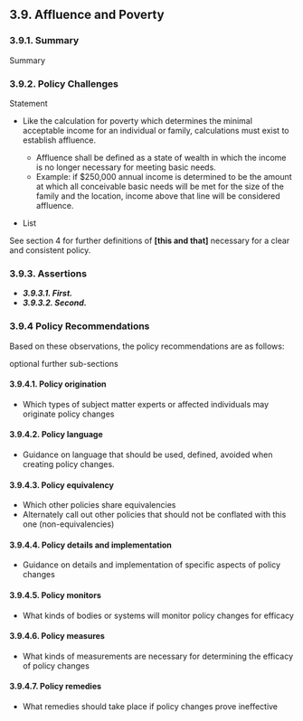 ## 3.9.  Affluence and Poverty

### 3.9.1.  Summary
Summary

### 3.9.2.  Policy Challenges
Statement

- Like the calculation for poverty which determines the minimal acceptable income for an individual or family, calculations must exist to establish affluence.
    - Affluence shall be defined as a state of wealth in which the income is no longer necessary for meeting basic needs.
    - Example: if $250,000 annual income is determined to be the amount at which all conceivable basic needs will be met for the size of the family and the location, income above that line will be considered affluence.
    
- List

See section 4 for further definitions of **[this and that]** necessary for a clear and consistent policy.

### 3.9.3. Assertions 

-  *__3.9.3.1. First.__*
-  *__3.9.3.2. Second.__*

### 3.9.4  Policy Recommendations
Based on these observations, the policy recommendations are as follows:

optional further sub-sections

#### 3.9.4.1. Policy origination
- Which types of subject matter experts or affected individuals may originate policy changes

#### 3.9.4.2. Policy language
- Guidance on language that should be used, defined, avoided when creating policy changes.

#### 3.9.4.3. Policy equivalency
- Which other policies share equivalencies
- Alternately call out other policies that should not be conflated with this one (non-equivalencies)

#### 3.9.4.4. Policy details and implementation
- Guidance on details and implementation of specific aspects of policy changes

#### 3.9.4.5. Policy monitors 
- What kinds of bodies or systems will monitor policy changes for efficacy

#### 3.9.4.6. Policy measures
- What kinds of measurements are necessary for determining the efficacy of policy changes

#### 3.9.4.7. Policy remedies
- What remedies should take place if policy changes prove ineffective 

